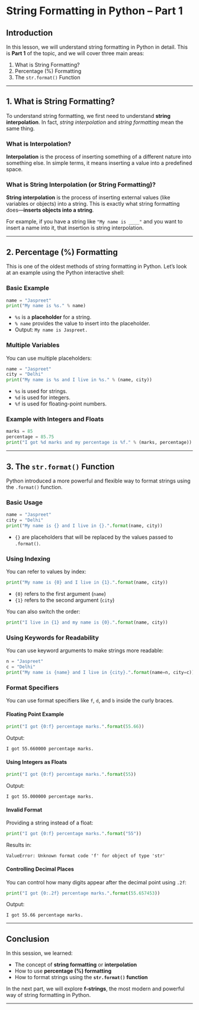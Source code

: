 # **String Formatting in Python – Part 1**

## **Introduction**

In this lesson, we will understand string formatting in Python in detail. This is **Part 1** of the topic, and we will cover three main areas:

1. What is String Formatting?
2. Percentage (%) Formatting
3. The `str.format()` Function

---

## **1. What is String Formatting?**

To understand string formatting, we first need to understand **string interpolation**. In fact, *string interpolation* and *string formatting* mean the same thing.

### **What is Interpolation?**

**Interpolation** is the process of inserting something of a different nature into something else. In simple terms, it means inserting a value into a predefined space.

### **What is String Interpolation (or String Formatting)?**

**String interpolation** is the process of inserting external values (like variables or objects) into a string. This is exactly what string formatting does—**inserts objects into a string**.

For example, if you have a string like `"My name is ____"` and you want to insert a name into it, that insertion is string interpolation.

---

## **2. Percentage (%) Formatting**

This is one of the oldest methods of string formatting in Python. Let’s look at an example using the Python interactive shell:

### **Basic Example**

```python
name = "Jaspreet"
print("My name is %s." % name)
```

* `%s` is a **placeholder** for a string.
* `% name` provides the value to insert into the placeholder.
* Output: `My name is Jaspreet.`

### **Multiple Variables**

You can use multiple placeholders:

```python
name = "Jaspreet"
city = "Delhi"
print("My name is %s and I live in %s." % (name, city))
```

* `%s` is used for strings.
* `%d` is used for integers.
* `%f` is used for floating-point numbers.

### **Example with Integers and Floats**

```python
marks = 85
percentage = 85.75
print("I got %d marks and my percentage is %f." % (marks, percentage))
```

---

## **3. The `str.format()` Function**

Python introduced a more powerful and flexible way to format strings using the `.format()` function.

### **Basic Usage**

```python
name = "Jaspreet"
city = "Delhi"
print("My name is {} and I live in {}.".format(name, city))
```

* `{}` are placeholders that will be replaced by the values passed to `.format()`.

### **Using Indexing**

You can refer to values by index:

```python
print("My name is {0} and I live in {1}.".format(name, city))
```

* `{0}` refers to the first argument (`name`)
* `{1}` refers to the second argument (`city`)

You can also switch the order:

```python
print("I live in {1} and my name is {0}.".format(name, city))
```

### **Using Keywords for Readability**

You can use keyword arguments to make strings more readable:

```python
n = "Jaspreet"
c = "Delhi"
print("My name is {name} and I live in {city}.".format(name=n, city=c))
```

### **Format Specifiers**

You can use format specifiers like `f`, `d`, and `b` inside the curly braces.

#### **Floating Point Example**

```python
print("I got {0:f} percentage marks.".format(55.66))
```

Output:

```
I got 55.660000 percentage marks.
```

#### **Using Integers as Floats**

```python
print("I got {0:f} percentage marks.".format(55))
```

Output:

```
I got 55.000000 percentage marks.
```

#### **Invalid Format**

Providing a string instead of a float:

```python
print("I got {0:f} percentage marks.".format("55"))
```

Results in:

```
ValueError: Unknown format code 'f' for object of type 'str'
```

#### **Controlling Decimal Places**

You can control how many digits appear after the decimal point using `.2f`:

```python
print("I got {0:.2f} percentage marks.".format(55.657453))
```

Output:

```
I got 55.66 percentage marks.
```

---

## **Conclusion**

In this session, we learned:

* The concept of **string formatting** or **interpolation**
* How to use **percentage (%) formatting**
* How to format strings using the **`str.format()` function**

In the next part, we will explore **f-strings**, the most modern and powerful way of string formatting in Python.

---
